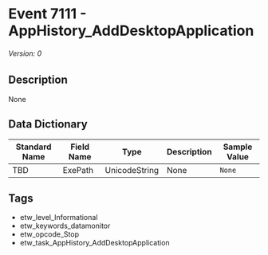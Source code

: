 # Event 7111 - AppHistory_AddDesktopApplication
###### Version: 0

## Description
None

## Data Dictionary
|Standard Name|Field Name|Type|Description|Sample Value|
|---|---|---|---|---|
|TBD|ExePath|UnicodeString|None|`None`|

## Tags
* etw_level_Informational
* etw_keywords_datamonitor
* etw_opcode_Stop
* etw_task_AppHistory_AddDesktopApplication